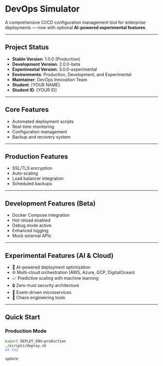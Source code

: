 # DevOps Simulator

A comprehensive CI/CD configuration management tool for enterprise deployments — now with optional **AI-powered experimental features**.

---

## Project Status
- **Stable Version**: 1.0.0 (Production)
- **Development Version**: 2.0.0-beta
- **Experimental Version**: 3.0.0-experimental  
- **Environments**: Production, Development, and Experimental  
- **Maintainer**: DevOps Innovation Team  
- **Student**: [YOUR NAME]  
- **Student ID**: [YOUR ID]

---

## Core Features
- Automated deployment scripts  
- Real-time monitoring  
- Configuration management  
- Backup and recovery system  

---

## Production Features
- SSL/TLS encryption  
- Auto-scaling  
- Load balancer integration  
- Scheduled backups  

---

## Development Features (Beta)
- Docker Compose integration  
- Hot reload enabled  
- Debug mode active  
- Enhanced logging  
- Mock external APIs  

---

## Experimental Features (AI & Cloud)
- 🤖 AI-powered deployment optimization  
- 🌐 Multi-cloud orchestration (AWS, Azure, GCP, DigitalOcean)  
- 📈 Predictive scaling with machine learning  
- 🔒 Zero-trust security architecture  
- 🌊 Event-driven microservices  
- 🎯 Chaos engineering tools  

---

## Quick Start

### Production Mode
```bash
export DEPLOY_ENV=production
./scripts/deploy.sh
# #   F A Q  
 u p d a t e  
 